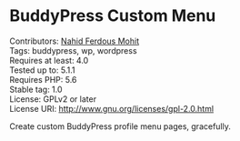 # BuddyPress Custom Menu
Contributors: [Nahid Ferdous Mohit](https://nfmohit.pro/)  
Tags: buddypress, wp, wordpress  
Requires at least: 4.0  
Tested up to: 5.1.1  
Requires PHP: 5.6  
Stable tag: 1.0  
License: GPLv2 or later  
License URI: http://www.gnu.org/licenses/gpl-2.0.html  

Create custom BuddyPress profile menu pages, gracefully.
